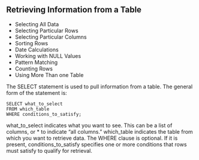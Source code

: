 ## Retrieving Information from a Table

- Selecting All Data
- Selecting Particular Rows
- Selecting Particular Columns
- Sorting Rows
- Date Calculations
- Working with NULL Values
- Pattern Matching
- Counting Rows
- Using More Than one Table

The SELECT statement is used to pull information from a table. The general form of the statement is:
```mysql
SELECT what_to_select
FROM which_table
WHERE conditions_to_satisfy;
```
what_to_select indicates what you want to see. This can be a list of columns, or * to indicate “all columns.” which_table indicates the table from which you want to retrieve data. The WHERE clause is optional. If it is present, conditions_to_satisfy specifies one or more conditions that rows must satisfy to qualify for retrieval.
